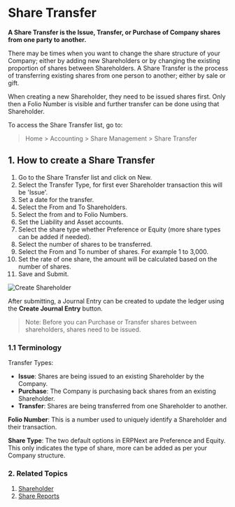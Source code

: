 <!-- add-breadcrumbs -->
# Share Transfer

**A Share Transfer is the Issue, Transfer, or Purchase of Company shares from one party to another.** 

There may be times when you want to change the share structure of your Company; either by adding new Shareholders or by changing the existing proportion of shares between Shareholders. A Share Transfer is the process of transferring existing shares from one person to another; either by sale or gift.

When creating a new Shareholder, they need to be issued shares first. Only then a Folio Number is visible and further transfer can be done using that Shareholder.

To access the Share Transfer list, go to:
> Home > Accounting > Share Management > Share Transfer

## 1. How to create a Share Transfer
1. Go to the Share Transfer list and click on New.
1. Select the Transfer Type, for first ever Shareholder transaction this will be 'Issue'.
1. Set a date for the transfer.
1. Select the From and To Shareholders.
1. Select the from and to Folio Numbers.
1. Set the Liability and Asset accounts.
1. Select the share type whether Preference or Equity (more share types can be added if needed).
1. Select the number of shares to be transferred.
1. Select the From and To number of shares. For example 1 to 3,000.
1. Set the rate of one share, the amount will be calculated based on the number of shares.
1. Save and Submit.

 <img class="screenshot" alt="Create Shareholder" src="/docs/assets/img/accounts/shareholder/sharetransfer_issue.png">

After submitting, a Journal Entry can be created to update the ledger using the **Create Journal Entry** button.

> Note: Before you can Purchase or Transfer shares between shareholders, shares need to be issued.

### 1.1 Terminology

Transfer Types:

* **Issue**: Shares are being issued to an existing Shareholder by the Company.
* **Purchase**: The Company is purchasing back shares from an existing Shareholder.
* **Transfer**: Shares are being transferred from one Shareholder to another.

**Folio Number**: This is a number used to uniquely identify a Shareholder and their transaction.

**Share Type**: The two default options in ERPNext are Preference and Equity. This only indicates the type of share, more can be added as per your Company structure. 

### 2. Related Topics
1. [Shareholder](/docs/user/manual/en/accounts/shareholder)
1. [Share Reports](/docs/user/manual/en/accounts/share-reports)
